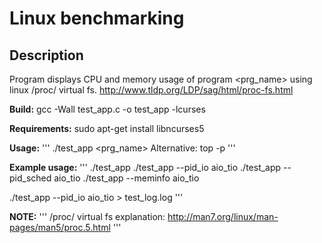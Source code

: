 # Linux benchmarking

## Description
Program displays CPU and memory usage of program <prg_name> using linux /proc/ virtual fs.
http://www.tldp.org/LDP/sag/html/proc-fs.html

**Build:**
gcc -Wall test_app.c -o test_app -lcurses

**Requirements:**
sudo apt-get install libncurses5

**Usage:**
'''
./test_app <prg_name>
Alternative: top -p <pid>
'''

**Example usage:**
'''
./test_app
./test_app --pid_io aio_tio
./test_app --pid_sched aio_tio
./test_app --meminfo aio_tio

./test_app --pid_io aio_tio > test_log.log
'''

**NOTE:**
'''
/proc/ virtual fs explanation:
http://man7.org/linux/man-pages/man5/proc.5.html
'''
